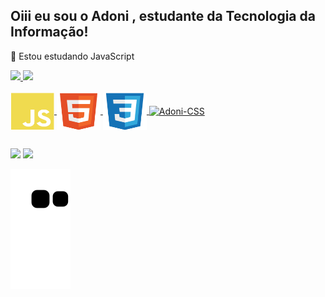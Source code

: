 ## Oiii eu sou o Adoni , estudante da Tecnologia da Informação!

🌱 Estou estudando JavaScript


 <div>
  <a href="https://github.com/adoniRodrigues">
  <img height="180em" src="https://github-readme-stats.vercel.app/api?username=adoniRodrigues&show_icons=true&theme=midnight-purple&include_all_commits=true&count_private=true"/>
  <img height="180em" src="https://github-readme-stats.vercel.app/api/top-langs/?username=adoniRodrigues&layout=compact&langs_count=7&theme=midnight-purple"/>
</div
    
<div style="display: inline_block"><br>
  <img align="center" alt="Adoni-Js" height="60" width="70" src="https://raw.githubusercontent.com/devicons/devicon/master/icons/javascript/javascript-plain.svg">
  <img align="center" alt="Adoni-HTML" height="60" width="70" src="https://raw.githubusercontent.com/devicons/devicon/master/icons/html5/html5-original.svg">
  <img align="center" alt="Adoni-CSS" height="60" width="70" src="https://raw.githubusercontent.com/devicons/devicon/master/icons/css3/css3-original.svg">
  <img align="center" alt="Adoni-CSS" height="60" width="70" href="https://cdn.jsdelivr.net/gh/devicons/devicon/icons/python/python-original.svg">
    
    
  ##
 
    
    
<div> 
  <a href="https://www.instagram.com/_adonizz.r" target="_blank"><img src="https://img.shields.io/badge/-Instagram-%23E4405F?style=for-the-badge&logo=instagram&logoColor=white" target="_blank"></a>
 <a href="https://www.linkedin.com/in/adoniran-rodrigues-b78213239" target="_blank"><img src="https://img.shields.io/badge/-LinkedIn-%230077B5?style=for-the-badge&logo=linkedin&logoColor=white" target="_blank"></a> 

  ![Snake animation](https://github.com/rafaballerini/rafaballerini/blob/output/github-contribution-grid-snake.svg)
</div>
